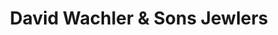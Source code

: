---
title: "David Wachler & Sons Jewlers"
url: /birmingham/david-wachler-and-sons-jewlers/
shop: jewelry
---